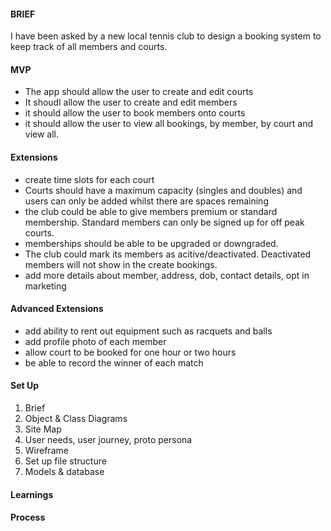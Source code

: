 #### BRIEF

I have been asked by a new local tennis club to design a booking system to keep track of all members and courts.


#### MVP

* The app should allow the user to create and edit courts
* It shoudl allow the user to create and edit members
* it should allow the user to book members onto courts
* it should allow the user to view all bookings, by member, by court and view all.

#### Extensions
 * create time slots for each court
 * Courts should have a maximum capacity (singles and doubles) and users can only be added whilst there are spaces remaining
 * the club could be able to give members premium or standard membership. Standard members can only be signed up for off peak courts. 
 * memberships should be able to be upgraded or downgraded.
 * The club could mark its members as acitive/deactivated. Deactivated members will not show in the create bookings.
 * add more details about member, address, dob, contact details, opt in marketing

#### Advanced Extensions
* add ability to rent out equipment such as racquets and balls 
* add profile photo of each member
* allow court to be booked for one hour or two hours
* be able to record the winner of each match

#### Set Up
1. Brief
2. Object & Class Diagrams
3. Site Map
4. User needs, user journey, proto persona
5. Wireframe
6. Set up file structure
7. Models & database



#### Learnings


#### Process



